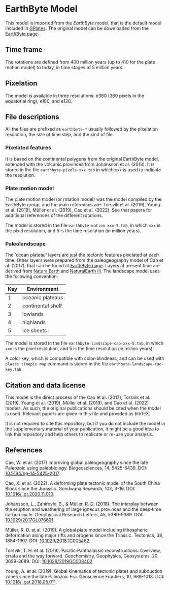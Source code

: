 # EarthByte Model

This model is imported from the *EarthByte* model,
that is the default model included in [GPlates](https://www.gplates.org/).
The original model can be downloaded
from the [EarthByte page](https://www.earthbyte.org/gplates-2-3-software-and-data-sets/).

## Time frame

The rotations are defined from 400 million years
(up to 410 for the plate motion model)
to today,
in time stages of 5 million years.

## Pixelation

The model is available in three resolutions:
e360 (360 pixels in the equatorial ring),
e180,
and e120.

## File descriptions

All the files are prefixed as `earthbyte-*`
usually followed by the pixelation resolution,
the size of time step,
and the kind of file.

### Pixelated features

It is based on the continental polygons
from the original EarthByte model,
extended with the volcanic provinces from Johansson et al. (2018).
It is stored in the file `earthbyte-pixels-xxx.tab`
in which `xxx` is used to indicate the resolution.

### Plate motion model

The plate motion model
(or rotation model)
was the model compiled by the EarthByte group,
and the main references are:
Torsvik et al. (2019),
Young et al. (2019),
Müller et al. (2019),
Cao et al. (2022).
See that papers for additional references of the different rotations.

The model is stored in the file `earthbyte-motion-xxx-5.tab`,
in which `xxx` is the pixel resolution,
and 5 is the time resolution (in million years).

### Paleolandscape

The 'ocean plateau' layers are just the tectonic features
pixelated at each time.
Other layers were prepared from the paleogeography model
of Cao et al. (2017),
that can be found at [EarthByte page](https://www.earthbyte.org/gplates-2-3-software-and-data-sets/).
Layers at present time are derived
from [NaturalEarth](https://www.naturalearthdata.com/)
and [NaturalEarth III](https://www.shadedrelief.com/natural3/index.html).
The landscape model uses the following convention:

Key | Environment
--- | -----------
  1 | oceanic plateaus
  2 | continental shelf
  3 | lowlands
  4 | highlands
  5 | ice sheets

The model is stored in the file `earthbyte-landscape-cao-xxx-5.tab`,
in which `xxx` is the pixel resolution,
and 5 is the time resolution (in million years).

A color key,
which is compatible with color-blindness,
and can be used with `plates timepix map` command
is stored in the file `earthbyte-landscape-cao-key.tab`.

## Citation and data license

This model is the direct process of the
Cao et al. (2017),
Torsvik et al. (2019),
Young et al. (2019),
Müller et al. (2019),
and Cao et al. (2022) models.
As such,
the original publications should be cited when the model is used.
Relevant papers are given in this file
and provided as bibTeX.

It is not required to cite this repository,
but if you do not include the model in the supplementary material
of your publication,
it might be a good idea to link this repository
and help others to replicate or re-use your analysis.

## References

Cao, W. et al.
(2017)
Improving global paleogeography since the late Paleozoic using paleobiology.
Biogeosciences, 14, 5425-5439.
DOI: [10.5194/bg-14-5425-2017](https://doi.org/10.5194/bg-14-5425-2017).

Cao, X. et al.
(2022).
A deforming plate tectonic model of the South China Block since the Jurassic.
Gondwana Research, 102, 3-16.
DOI: [10.1016/j.gr.2020.11.010](https://doi.org/10.1016/j.gr.2020.11.010).

Johansson, L., Zahirovic, S., & Müller, R. D.
(2018).
The interplay between the eruption and weathering of large igneous provinces and the deep‐time carbon cycle.
Geophysical Research Letters, 45, 5380-5389.
DOI: [10.1029/2017GL076691](https://doi.org/10.1029/2017GL076691).

Müller, R. D. et al.
(2019).
A global plate model including lithospheric deformation along major rifts and orogens since the Triassic.
Tectonics, 38, 1884-1907.
DOI: [10.1029/2018TC005462](https://doi.org/10.1029/2018TC005462).

Torsvik, T. H. et al.
(2019).
Pacific‐Panthalassic reconstructions: Overview, errata and the way forward.
Geochemistry, Geophysics, Geosystems, 20, 3659-3689.
DOI: [10.1029/2019GC008402](https://doi.org/10.1029/2019GC008402).

Young, A. et al.
(2019).
Global kinematics of tectonic plates and subduction zones since the late Paleozoic Era. Geoscience Frontiers, 10, 989-1013.
DOI: [10.1016/j.gsf.2018.05.011](https://doi.org/10.1016/j.gsf.2018.05.011).
